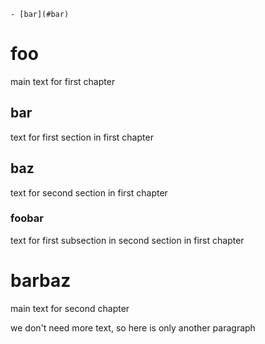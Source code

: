 <!-- TOC depthFrom:1 depthTo:6 withLinks:1 updateOnSave:1 orderedList:0 -->

	- [bar](#bar)

<!-- /TOC -->
# foo
main text for first chapter

## bar
text for first section in first chapter

## baz
text for second section in first chapter

### foobar
text for first subsection in second section in first chapter

# barbaz
main text for second chapter

we don't need more text, so here is only another paragraph
